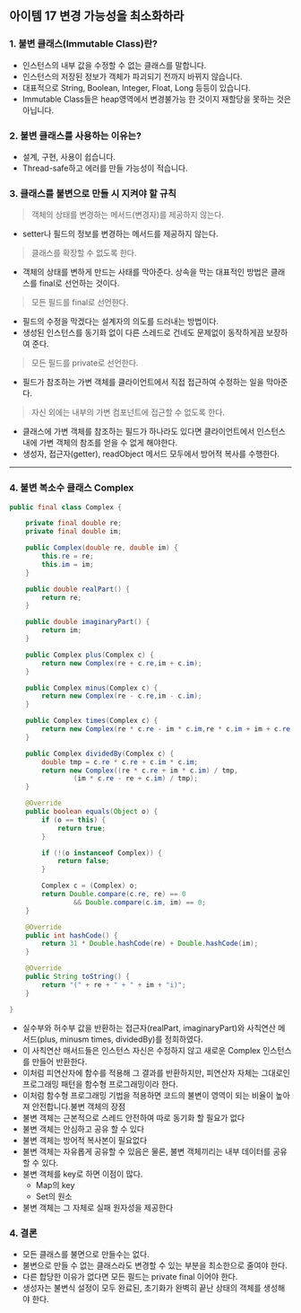 ## 아이템 17 변경 가능성을 최소화하라

### 1. 불변 클래스(Immutable Class)란?
- 인스턴스의 내부 값을 수정할 수 없는 클래스를 말합니다.
- 인스턴스의 저장된 정보가 객체가 파괴되기 전까지 바뀌지 않습니다.
- 대표적으로 String, Boolean, Integer, Float, Long 등등이 있습니다.
- Immutable Class들은 heap영역에서 변경불가능 한 것이지 재할당을 못하는 것은 아닙니다.

### 2. 불변 클래스를 사용하는 이유는? 
- 설계, 구현, 사용이 쉽습니다.
- Thread-safe하고 에러를 만들 가능성이 적습니다.

### 3. 클래스를 불변으로 만들 시 지켜야 할 규칙 
> 객체의 상태를 변경하는 메서드(변경자)를 제공하지 않는다.
- setter나 필드의 정보를 변경하는 메서드를 제공하지 않는다.
> 클래스를 확장할 수 없도록 한다.
- 객체의 상태를 변하게 만드는 사태를 막아준다. 상속을 막는 대표적인 방법은 클래스를 final로 선언하는 것이다.
> 모든 필드를 final로 선언한다.
- 필드의 수정을 막겠다는 설계자의 의도를 드러내는 방법이다.
- 생성된 인스턴스를 동기화 없이 다른 스레드로 건네도 문제없이 동작하게끔 보장하여 준다.
> 모든 필드를 private로 선언한다.
- 필드가 참조하는 가변 객체를 클라이언트에서 직접 접근하여 수정하는 일을 막아준다.
> 자신 외에는 내부의 가변 컴포넌트에 접근할 수 없도록 한다.
- 클래스에 가변 객체를 참조하는 필드가 하나라도 있다면 클라이언트에서 인스턴스 내에 가변 객체의 참조를 얻을 수 없게 해야한다.
- 생성자, 접근자(getter), readObject 메서드 모두에서 방어적 복사를 수행한다.

---
### 4. 불변 복소수 클래스 Complex
```java
public final class Complex {

    private final double re;
    private final double im;

    public Complex(double re, double im) {
        this.re = re;
        this.im = im;
    }

    public double realPart() {
        return re;
    }

    public double imaginaryPart() {
        return im;
    }

    public Complex plus(Complex c) {
        return new Complex(re + c.re,im + c.im);
    }

    public Complex minus(Complex c) {
        return new Complex(re - c.re,im - c.im);
    }

    public Complex times(Complex c) {
        return new Complex(re * c.re - im * c.im,re * c.im + im + c.re);
    }

    public Complex dividedBy(Complex c) {
        double tmp = c.re * c.re + c.im * c.im;
        return new Complex((re * c.re + im * c.im) / tmp,
                (im * c.re - re + c.im) / tmp);
    }

    @Override
    public boolean equals(Object o) {
        if (o == this) {
            return true;
        }

        if (!(o instanceof Complex)) {
            return false;
        }

        Complex c = (Complex) o;
        return Double.compare(c.re, re) == 0
                && Double.compare(c.im, im) == 0;
    }

    @Override
    public int hashCode() {
        return 31 * Double.hashCode(re) + Double.hashCode(im);
    }

    @Override
    public String toString() {
        return "(" + re + " + " + im + "i)";
    }

}
```

- 실수부와 허수부 값을 반환하는 접근자(realPart, imaginaryPart)와 사칙연산 메서드(plus, minusm times, dividedBy)를 정희하였다.
- 이 사칙연산 매서드들은 인스턴스 자신은 수정하지 않고 새로운 Complex 인스턴스를 만들어 반환한다.
- 이처럼 피연산자에 함수를 적용해 그 결과를 반환하지만, 피연산자 자체는 그대로인 프로그래밍 패턴을 함수형 프로그래밍이라 한다.
- 이처럼 함수형 프로그래밍 기법을 적용하면 코드의 불변이 영역이 되는 비율이 높아져 안전합니다.불변 객체의 장점
- 불변 객체는 근본적으로 스레드 안전하여 따로 동기화 할 필요가 없다
- 불변 객체는 안심하고 공유 할 수 있다
- 불변 객체는 방어적 복사본이 필요없다
- 불변 객체는 자유롭게 공유할 수 있음은 물론, 불변 객체끼리는 내부 데이터를 공유할 수 있다.
- 불변 객체를 key로 하면 이점이 많다.
  - Map의 key
  - Set의 원소
- 불변 객체는 그 자체로 실패 원자성을 제공한다

### 4. 결론
- 모든 클래스를 불면으로 만들수는 없다.
- 불변으로 만들 수 없는 클래스라도 변경할 수 있는 부분을 최소한으로 줄여야 한다.
- 다른 합당한 이유가 없다면 모든 필드는 private final 이어야 한다.
- 생성자는 불변식 설정이 모두 완료된, 초기화가 완벽히 끝난 상태의 객체를 생성해야 한다.